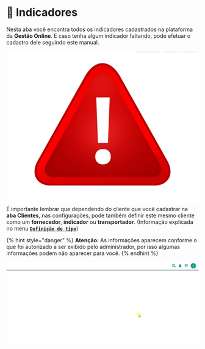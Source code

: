 # 🤝 Indicadores

Nesta aba você encontra todos os indicadores cadastrados na plataforma da **Gestão Online**. E caso tenha algum indicador faltando, pode efetuar o cadastro dele seguindo este manual.

<img src="/erp-v2/assets/placa-aviso.gif" alt="" data-size="line"> É importante lembrar que dependendo do cliente que você cadastrar na **aba Clientes**, nas configurações, pode também definir este mesmo cliente como um **fornecedor**, **indicador** ou **transportador**. (Informação explicada no menu [**`Definição de tipo`**](/erp-v2/funcionalidades/parceiros/indicadores.md#campo-definicao-de-tipo))

{% hint style="danger" %}
**Atenção:** As informações aparecem conforme o que foi autorizado a ser exibido pelo administrador, por isso algumas informações podem não aparecer para você.
{% endhint %}

![](/erp-v2/assets/funcionalidades/parceiros/aba_indicadores.gif)


